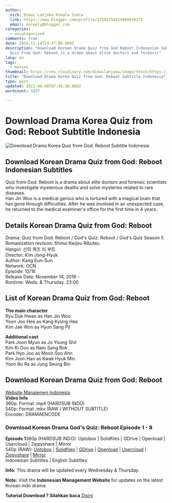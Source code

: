 ```yaml
---
author:
  nick: Dimas Lanjaka Kumala Indra
  link: https://www.blogger.com/profile/17555754514989936273
  email: noreply@blogger.com
categories:
  - uncategorized
comments: true
date: 2018-11-14T23:37:00.000Z
description: "Download Korean Drama Quiz from God Reboot Indonesian Subtitles
  Quiz from God: Reboot is a drama about elite doctors and forensic"
lang: en
tags:
  - movies
thumbnail: https://res.cloudinary.com/dimaslanjaka/image/fetch/https://i2.wp.com/www.dramaencode.com/wp-content/uploads/2018/11/Download-Drama-Korea-Gods-Quiz-Reboot-Subtitle-Indonesia.jpg?resize=600%2C381&ssl=1
title: "Download Drama Korea Quiz from God: Reboot Subtitle Indonesia"
type: post
updated: 2023-08-08T07:45:38.000Z
wordcount: 1837

---
```


  

Download Drama Korea Quiz from God: Reboot Subtitle Indonesia
=============================================================

  

![Download Drama Korea Quiz from God: Reboot Subtitle Indonesia](https://res.cloudinary.com/dimaslanjaka/image/fetch/https://res.cloudinary.com/practicaldev/image/fetch/www.dramaencode.com/wp-content/uploads/2018/11/Download-Drama-Korea-Gods-Quiz-Reboot-Subtitle-Indonesia.jpg?resize=600%2C381&ssl=1 "Download Korean Drama God's Quiz Rebooting Indonesian Subtitles")

  

Download Korean Drama Quiz from God: Reboot Indonesian Subtitles
----------------------------------------------------------------

Quiz from God: Reboot is a drama about elite doctors and forensic scientists who investigate mysterious deaths and solve mysteries related to rare diseases.  
Han Jin Woo is a medical genius who is tortured with a magical brain that has gone through difficulties. After he was involved in an unexpected case, he returned to the medical examiner's office for the first time in 4 years.

Details Korean Drama Quiz from God: Reboot
------------------------------------------

Drama: Quiz from God: Reboot / God's Quiz: Reboot / God's Quiz Season 5  
Romanization revision: Shinui Kwijeu Ributeu  
Hangul: 신의 퀴즈 리 부트  
Director: Kim Jong-Hyuk  
Author: Kang Eun-Sun  
Network: OCN  
Episode: 12/16  
Release Date: November 14, 2018 -  
Runtime: Weds. & Thursday. 23:00

List of Korean Drama Quiz from God: Reboot
------------------------------------------

**The main character**  
Ryu Duk Hwan as Han Jin Woo  
Yoon Joo Hee as Kang Kyung Hee  
Kim Jae Won as Hyun Sang Pil

**Additional cast**  
Park Joon Myun as Jo Young Shil  
Kim Ki Doo as Nam Sang Bok  
Park Hyo Joo as Moon Soo Ahn  
Kim Joon Han as Kwak Hyuk Min  
Yoon Bo Ra as Jung Seung Bin

Download Korean Drama Quiz from God: Reboot
-------------------------------------------

[Website Manajemen Indonesia](https://webmanajemen.com/search/?q=)  
**Video Info**  
360p: Format .mp4 (HARDSUB INDO)  
540p: Format .mkv (RAW / WITHOUT SUBTITLE)  
Encoder: DRAMAENCODE

### Download Korean Drama God's Quiz: Reboot Episode 1 - 8

**Episode 1**360p (HARDSUB INDO): Uptobox | Solidfiles | GDrive | Openload | Usercloud | Zippyshare | Mirror  
540p (RAW): [Uptobox](https://uptobox.com/ysrflaqr0dzo) | [Solidfiles](http://www.solidfiles.com/v/GGDgrqQ6DzKg7) | [GDrive](https://drive.google.com/uc?id=1dZ9yxU8UMnozcBiNVekzJtm6ufOri5jy&export=download) | [Openload](https://www.blogger.com/blogger.g?blogID=2771056599229295027) | [Usercloud](https://userscloud.com/fidb3y081diy) | [Zippyshare](https://www105.zippyshare.com/v/qK8xvoHT/file.html) | [Mirror](https://mirrorace.com/m/1tp4r)  
Indonesian Subtitles | English Subtitles

**Info:** This drama will be updated every Wednesday & Thursday.

**Note:** Visit the **Indonesian Management Website** for updates on the latest Korean indo drama.

**Tutorial Download ? Silahkan baca** [Disini](https://webmanajemen.com/search/?q=tutorial%20download%20di%20dramaencode)